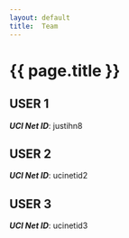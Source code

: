 ```yaml
---
layout: default
title:  Team
---
```


# {{ page.title }}


## USER 1
***UCI Net ID***: justihn8

## USER 2
***UCI Net ID***: ucinetid2

## USER 3
***UCI Net ID***: ucinetid3
